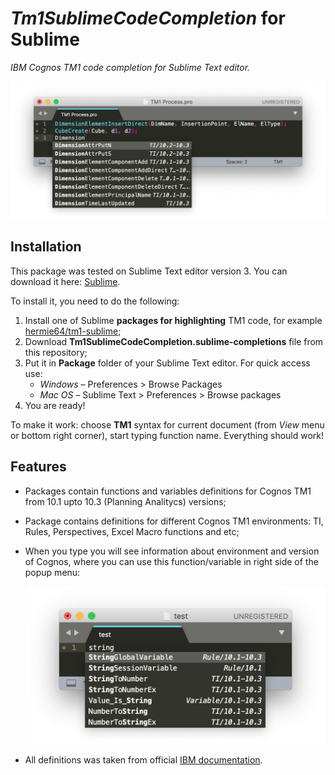 # *Tm1SublimeCodeCompletion* for Sublime
*IBM Cognos TM1 code completion for Sublime Text editor.*

![tm1_completion_1](./other/tm1_completion_1.png)

## Installation

This package was tested on Sublime Text editor version 3. You can download it here: [Sublime](https://www.sublimetext.com/3).

To install it, you need to do the following:

1. Install one of Sublime **packages for highlighting** TM1 code, for example [hermie64/tm1-sublime](https://github.com/hermie64/tm1-sublime);
2. Download **Tm1SublimeCodeCompletion.sublime-completions** file from this repository;
3. Put it in **Package** folder of your Sublime Text editor. For quick access use:
   * *Windows* – Preferences > Browse Packages
   * *Mac OS* – Sublime Text > Preferences > Browse packages
4. You are ready!

To make it work: choose **TM1** syntax for current document (from *View* menu or bottom right corner), start typing function name. Everything should work!

## Features

* Packages contain functions and variables definitions for Cognos TM1 from 10.1 upto 10.3 (Planning Analitycs) versions;

* Package contains definitions for different Cognos TM1 environments: TI, Rules, Perspectives, Excel Macro functions and etc;

* When you type you will see information about environment and version of Cognos, where you can use this function/variable in right side of the popup menu:

   ![tm1_info](./other/tm1_info.png)

* All definitions was taken from official [IBM documentation](https://www.ibm.com/support/knowledgecenter/en/SS9RXT_10.2.2/com.ibm.swg.ba.cognos.ctm1.doc/welcome.html).
